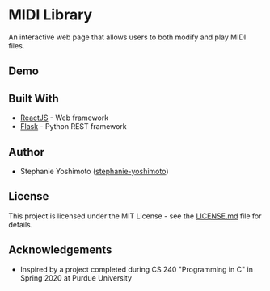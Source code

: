 # MIDI Library

An interactive web page that allows users to both modify and play MIDI files.

## Demo



## Built With

* [ReactJS](https://reactjs.org/) - Web framework
* [Flask](https://flask.palletsprojects.com/en/1.1.x/) - Python REST framework

## Author

* Stephanie Yoshimoto ([stephanie-yoshimoto](https://github.com/stephanie-yoshimoto))

## License

This project is licensed under the MIT License - see the [LICENSE.md](LICENSE.md) file for details.

## Acknowledgements

* Inspired by a project completed during CS 240 "Programming in C" in Spring 2020 at Purdue University 
